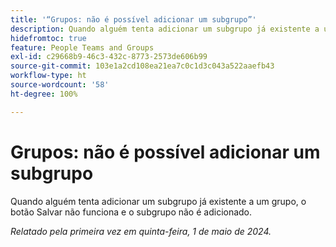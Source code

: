 ```yaml
---
title: '“Grupos: não é possível adicionar um subgrupo”'
description: Quando alguém tenta adicionar um subgrupo já existente a um grupo, o botão Salvar não funciona e o subgrupo não é adicionado.
hidefromtoc: true
feature: People Teams and Groups
exl-id: c29668b9-46c3-432c-8773-2573de606b99
source-git-commit: 103e1a2cd108ea21ea7c0c1d3c043a522aaefb43
workflow-type: ht
source-wordcount: '58'
ht-degree: 100%

---
```


# Grupos: não é possível adicionar um subgrupo

Quando alguém tenta adicionar um subgrupo já existente a um grupo, o botão Salvar não funciona e o subgrupo não é adicionado.

_Relatado pela primeira vez em quinta-feira, 1 de maio de 2024._
